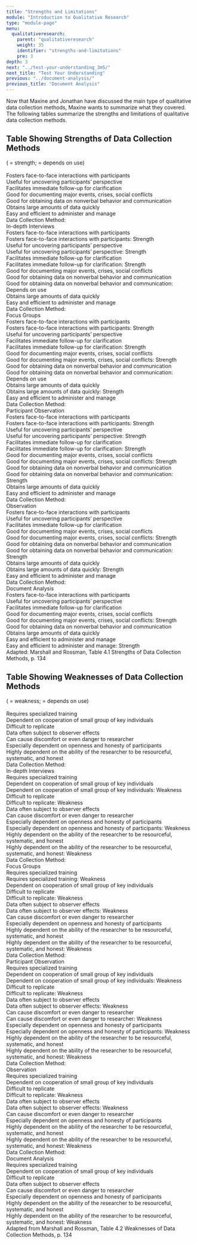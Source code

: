 ```yaml
---
title: "Strengths and Limitations"
module: "Introduction to Qualitative Research"
type: "module-page"
menu:
  qualitativeresearch:
    parent: "qualitativeresearch"
    weight: 35
    identifier: "strengths-and-limitations"
    pre: 3
depth: 3
next: "../test-your-understanding_3m5/"
next_title: "Test Your Understanding"
previous: "../document-analysis/"
previous_title: "Document Analysis"
---
```


Now that Maxine and Jonathan have discussed the main type of qualitative data collection methods, Maxine wants to summarize what they covered. The following tables summarize the strengths and limitations of qualitative data collection methods.

<div class="table-layout-caption">
    <h2>Table Showing Strengths of Data Collection Methods</h2>
    <span aria-hidden="true">
    (<span class="checkmark d-inline p-0" aria-hidden="true"></span> = strength;
    <span class="d-mark d-inline p-0" aria-hidden="true"></span> = depends on use)
    </span>
</div>
<div class="checkbox-activity checkbox-info-table high-density">
    <div class="column-label" aria-hidden="true">
        <div class="row-label cell th1">
        &nbsp;
        </div>
        <div class="cell clearfix">
        Fosters face-to-face interactions with participants
        </div>
        <div class="cell clearfix">
        Useful for uncovering participants’ perspective
        </div>
        <div class="cell clearfix">
        Facilitates immediate follow-up for clarification
        </div>
        <div class="cell clearfix">
        Good for documenting major events, crises, social conflicts
        </div>
        <div class="cell clearfix">
        Good for obtaining data on nonverbal behavior and communication
        </div>
        <div class="cell clearfix">
        Obtains large amounts of data quickly
        </div>
        <div class="cell clearfix">
        Easy and efficient to administer and manage
        </div>
    </div>
    <div class="interviews">
        <div class="row-label">
        <div class="row-title">
        Data Collection Method:
        </div>
        In-depth Interviews
        </div>
        <div class="cell clearfix">
            <div class="column-label">
            Fosters face-to-face interactions with participants
            </div>
            <span class="sr-only">Fosters face-to-face interactions with participants: Strength</span>
            <span class="checkmark" aria-hidden="true"></span>
        </div>
        <div class="cell clearfix match">
            <div class="column-label">
            Useful for uncovering participants’ perspective
            </div>
            <span class="sr-only">Useful for uncovering participants’ perspective: Strength</span>
            <span class="checkmark" aria-hidden="true"></span>
        </div>
        <div class="cell clearfix">
            <div class="column-label">
            Facilitates immediate follow-up for clarification
            </div>
            <span class="sr-only">Facilitates immediate follow-up for clarification: Strength</span>
            <span class="checkmark" aria-hidden="true"></span>
        </div>
        <div class="cell clearfix match">
            <div class="column-label">
            Good for documenting major events, crises, social conflicts
            </div>
            <span class="empty-mark" aria-hidden="true"></span>
        </div>
        <div class="cell clearfix match">
            <div class="column-label">
            Good for obtaining data on nonverbal behavior and communication
            </div>
            <span class="sr-only">Good for obtaining data on nonverbal behavior and communication: Depends on use</span>
            <span class="d-mark" aria-hidden="true"></span>
        </div>
        <div class="cell clearfix match">
            <div class="column-label">
            Obtains large amounts of data quickly
            </div>
            <span class="empty-mark" aria-hidden="true"></span>
        </div>
        <div class="cell clearfix">
            <div class="column-label">
            Easy and efficient to administer and manage
            </div>
            <span class="empty-mark" aria-hidden="true"></span>
        </div>
    </div>
    <div class="focusgroup">
        <div class="row-label">
        <div class="row-title">
        Data Collection Method:
        </div>
        Focus Groups
        </div>
        <div class="cell clearfix">
            <div class="column-label">
            Fosters face-to-face interactions with participants
            </div>
            <span class="sr-only">Fosters face-to-face interactions with participants: Strength</span>
            <span class="checkmark" aria-hidden="true"></span>
        </div>
        <div class="cell clearfix match">
            <div class="column-label">
            Useful for uncovering participants’ perspective
            </div>
            <span class="empty-mark" aria-hidden="true"></span>
        </div>
        <div class="cell clearfix match">
            <div class="column-label">
            Facilitates immediate follow-up for clarification
            </div>
            <span class="sr-only">Facilitates immediate follow-up for clarification: Strength</span>
            <span class="checkmark" aria-hidden="true"></span>
        </div>
        <div class="cell clearfix">
            <div class="column-label">
            Good for documenting major events, crises, social conflicts
            </div>
            <span class="sr-only">Good for documenting major events, crises, social conflicts: Strength</span>
            <span class="checkmark" aria-hidden="true"></span>
        </div>
        <div class="cell clearfix">
            <div class="column-label">
            Good for obtaining data on nonverbal behavior and communication
            </div>
            <span class="sr-only">Good for obtaining data on nonverbal behavior and communication: Depends on use</span>
            <span class="d-mark" aria-hidden="true"></span>
        </div>
        <div class="cell clearfix match">
            <div class="column-label">
            Obtains large amounts of data quickly
            </div>
            <span class="sr-only">Obtains large amounts of data quickly: Strength</span>
            <span class="checkmark" aria-hidden="true"></span>
        </div>
        <div class="cell clearfix">
            <div class="column-label">
            Easy and efficient to administer and manage
            </div>
            <span class="empty-mark" aria-hidden="true"></span>
        </div>
    </div>
    <div class="p-obsrv">
        <div class="row-label">
        <div class="row-title">
        Data Collection Method:
        </div>
        Participant Observation
        </div>
        <div class="cell clearfix match">
            <div class="column-label">
            Fosters face-to-face interactions with participants
            </div>
            <span class="sr-only">Fosters face-to-face interactions with participants: Strength</span>
            <span class="checkmark" aria-hidden="true"></span>
        </div>
        <div class="cell clearfix match">
            <div class="column-label">
            Useful for uncovering participants’ perspective
            </div>
            <span class="sr-only">Useful for uncovering participants’ perspective: Strength</span>
            <span class="checkmark" aria-hidden="true"></span>
        </div>
        <div class="cell clearfix">
            <div class="column-label">
            Facilitates immediate follow-up for clarification
            </div>
            <span class="sr-only">Facilitates immediate follow-up for clarification: Strength</span>
            <span class="checkmark" aria-hidden="true"></span>
        </div>
        <div class="cell clearfix match">
            <div class="column-label">
            Good for documenting major events, crises, social conflicts
            </div>
            <span class="sr-only">Good for documenting major events, crises, social conflicts: Strength</span>
            <span class="checkmark" aria-hidden="true"></span>
        </div>
        <div class="cell clearfix match">
            <div class="column-label">
            Good for obtaining data on nonverbal behavior and communication
            </div>
            <span class="sr-only">Good for obtaining data on nonverbal behavior and communication: Strength</span>
            <span class="checkmark" aria-hidden="true"></span>
        </div>
        <div class="cell clearfix match">
            <div class="column-label">
            Obtains large amounts of data quickly
            </div>
            <span class="empty-mark" aria-hidden="true"></span>
        </div>
        <div class="cell clearfix">
            <div class="column-label">
            Easy and efficient to administer and manage
            </div>
            <span class="empty-mark" aria-hidden="true"></span>
        </div>
    </div>
    <div class="obsrv">
        <div class="row-label">
        <div class="row-title">
        Data Collection Method:
        </div>
        Observation
        </div>
        <div class="cell clearfix match">
            <div class="column-label">
            Fosters face-to-face interactions with participants
            </div>
            <span class="empty-mark" aria-hidden="true"></span>
        </div>
        <div class="cell clearfix match">
            <div class="column-label">
            Useful for uncovering participants’ perspective
            </div>
            <span class="empty-mark" aria-hidden="true"></span>
        </div>
        <div class="cell clearfix">
            <div class="column-label">
            Facilitates immediate follow-up for clarification
            </div>
            <span class="empty-mark" aria-hidden="true"></span>
        </div>
        <div class="cell clearfix">
            <div class="column-label">
            Good for documenting major events, crises, social conflicts
            </div>
            <span class="sr-only">Good for documenting major events, crises, social conflicts: Strength</span>
            <span class="checkmark" aria-hidden="true"></span>
        </div>
        <div class="cell clearfix match">
            <div class="column-label">
            Good for obtaining data on nonverbal behavior and communication
            </div>
            <span class="sr-only">Good for obtaining data on nonverbal behavior and communication: Strength</span>
            <span class="checkmark" aria-hidden="true"></span>
        </div>
        <div class="cell clearfix match">
            <div class="column-label">
            Obtains large amounts of data quickly
            </div>
            <span class="sr-only">Obtains large amounts of data quickly: Strength</span>
            <span class="checkmark" aria-hidden="true"></span>
        </div>
        <div class="cell clearfix">
            <div class="column-label">
            Easy and efficient to administer and manage
            </div>
            <span class="empty-mark" aria-hidden="true"></span>
        </div>
    </div>
    <div class="docs-av">
        <div class="row-label">
        <div class="row-title">
        Data Collection Method:
        </div>
        Document Analysis
        </div>
        <div class="cell clearfix match">
            <div class="column-label">
            Fosters face-to-face interactions with participants
            </div>
            <span class="empty-mark" aria-hidden="true"></span>
        </div>
        <div class="cell clearfix match">
            <div class="column-label">
            Useful for uncovering participants’ perspective
            </div>
            <span class="empty-mark" aria-hidden="true"></span>
        </div>
        <div class="cell clearfix">
            <div class="column-label">
            Facilitates immediate follow-up for clarification
            </div>
            <span class="empty-mark" aria-hidden="true"></span>
        </div>
        <div class="cell clearfix match">
            <div class="column-label">
            Good for documenting major events, crises, social conflicts
            </div>
            <span class="sr-only">Good for documenting major events, crises, social conflicts: Strength</span>
            <span class="checkmark" aria-hidden="true"></span>
        </div>
        <div class="cell clearfix match">
            <div class="column-label">
            Good for obtaining data on nonverbal behavior and communication
            </div>
            <span class="empty-mark" aria-hidden="true"></span>
        </div>
        <div class="cell clearfix match">
            <div class="column-label">
            Obtains large amounts of data quickly
            </div>
            <span class="empty-mark" aria-hidden="true"></span>
        </div>
        <div class="cell clearfix">
            <div class="column-label">
            Easy and efficient to administer and manage
            </div>
            <span class="sr-only">Easy and efficient to administer and manage: Strength</span>
            <span class="checkmark" aria-hidden="true"></span>
        </div>
    </div>
</div>
<div class="table-layout-footer">
    Adapted: Marshall and Rossman, Table 4.1 Strengths of Data Collection Methods, p. 134
</div>


<div class="table-layout-caption">
<h2>Table Showing Weaknesses of Data Collection Methods</h2>
<span aria-hidden="true">
(<span class="crossmark d-inline p-0" aria-hidden="true"></span> = weakness;
<span class="d-mark d-inline p-0" aria-hidden="true"></span> = depends on use)
</span>
</div>
<div class="checkbox-activity checkbox-info-table high-density">
    <div class="column-label" aria-hidden="true">
        <div class="row-label cell th1">
        &nbsp;
        </div>
        <div class="cell clearfix">
        Requires specialized training
        </div>
        <div class="cell clearfix">
        Dependent on cooperation of small group of key individuals
        </div>
        <div class="cell clearfix">
        Difficult to replicate
        </div>
        <div class="cell clearfix">
        Data often subject to observer effects
        </div>
        <div class="cell clearfix">
        Can cause discomfort or even danger to researcher
        </div>
        <div class="cell clearfix">
        Especially dependent on openness and honesty of participants
        </div>
        <div class="cell clearfix">
        Highly dependent on the ability of the researcher to be resourceful, systematic, and honest
        </div>
    </div>
    <div class="interviews">
        <div class="row-label">
        <div class="row-title">
        Data Collection Method:
        </div>
        In-depth Interviews
        </div>
        <div class="cell clearfix">
            <div class="column-label">
            Requires specialized training
            </div>
            <span class="empty-mark" aria-hidden="true"></span>
        </div>
        <div class="cell clearfix match">
            <div class="column-label">
            Dependent on cooperation of small group of key individuals
            </div>
            <span class="sr-only">Dependent on cooperation of small group of key individuals: Weakness</span>
            <span class="crossmark" aria-hidden="true"></span>
        </div>
        <div class="cell clearfix">
            <div class="column-label">
            Difficult to replicate
            </div>
            <span class="sr-only">Difficult to replicate: Weakness</span>
            <span class="crossmark" aria-hidden="true"></span>
        </div>
        <div class="cell clearfix match">
            <div class="column-label">
            Data often subject to observer effects
            </div>
            <span class="empty-mark" aria-hidden="true"></span>
        </div>
        <div class="cell clearfix match">
            <div class="column-label">
            Can cause discomfort or even danger to researcher
            </div>
            <span class="empty-mark" aria-hidden="true"></span>
        </div>
        <div class="cell clearfix match">
            <div class="column-label">
            Especially dependent on openness and honesty of participants
            </div>
            <span class="sr-only">Especially dependent on openness and honesty of participants: Weakness</span>
            <span class="crossmark" aria-hidden="true"></span>
        </div>
        <div class="cell clearfix">
            <div class="column-label">
            Highly dependent on the ability of the researcher to be resourceful, systematic, and honest
            </div>
            <span class="sr-only">Highly dependent on the ability of the researcher to be resourceful, systematic, and honest: Weakness</span>
            <span class="crossmark" aria-hidden="true"></span>
        </div>
    </div>
    <div class="focusgroup">
        <div class="row-label">
        <div class="row-title">
        Data Collection Method:
        </div>
        Focus Groups
        </div>
        <div class="cell clearfix">
            <div class="column-label">
            Requires specialized training
            </div>
            <span class="sr-only">Requires specialized training: Weakness</span>
            <span class="crossmark" aria-hidden="true"></span>
        </div>
        <div class="cell clearfix match">
            <div class="column-label">
            Dependent on cooperation of small group of key individuals
            </div>
            <span class="empty-mark" aria-hidden="true"></span>
        </div>
        <div class="cell clearfix match">
            <div class="column-label">
            Difficult to replicate
            </div>
            <span class="sr-only">Difficult to replicate: Weakness</span>
            <span class="crossmark" aria-hidden="true"></span>
        </div>
        <div class="cell clearfix">
            <div class="column-label">
            Data often subject to observer effects
            </div>
            <span class="sr-only">Data often subject to observer effects: Weakness</span>
            <span class="crossmark" aria-hidden="true"></span>
        </div>
        <div class="cell clearfix">
            <div class="column-label">
            Can cause discomfort or even danger to researcher
            </div>
            <span class="empty-mark" aria-hidden="true"></span>
        </div>
        <div class="cell clearfix match">
            <div class="column-label">
            Especially dependent on openness and honesty of participants
            </div>
            <span class="empty-mark" aria-hidden="true"></span>
        </div>
        <div class="cell clearfix">
            <div class="column-label">
            Highly dependent on the ability of the researcher to be resourceful, systematic, and honest
            </div>
            <span class="sr-only">Highly dependent on the ability of the researcher to be resourceful, systematic, and honest: Weakness</span>
            <span class="crossmark" aria-hidden="true"></span>
        </div>
    </div>
    <div class="p-obsrv">
        <div class="row-label">
        <div class="row-title">
        Data Collection Method:
        </div>
        Participant Observation
        </div>
        <div class="cell clearfix match">
            <div class="column-label">
            Requires specialized training
            </div>
            <span class="empty-mark" aria-hidden="true"></span>
        </div>
        <div class="cell clearfix match">
            <div class="column-label">
            Dependent on cooperation of small group of key individuals
            </div>
            <span class="sr-only">Dependent on cooperation of small group of key individuals: Weakness</span>
            <span class="crossmark" aria-hidden="true"></span>
        </div>
        <div class="cell clearfix">
            <div class="column-label">
            Difficult to replicate
            </div>
            <span class="sr-only">Difficult to replicate: Weakness</span>
            <span class="crossmark" aria-hidden="true"></span>
        </div>
        <div class="cell clearfix match">
            <div class="column-label">
            Data often subject to observer effects
            </div>
            <span class="sr-only">Data often subject to observer effects: Weakness</span>
            <span class="crossmark" aria-hidden="true"></span>
        </div>
        <div class="cell clearfix match">
            <div class="column-label">
            Can cause discomfort or even danger to researcher
            </div>
            <span class="sr-only">Can cause discomfort or even danger to researcher: Weakness</span>
            <span class="crossmark" aria-hidden="true"></span>
        </div>
        <div class="cell clearfix match">
            <div class="column-label">
            Especially dependent on openness and honesty of participants
            </div>
            <span class="sr-only">Especially dependent on openness and honesty of participants: Weakness</span>
            <span class="crossmark" aria-hidden="true"></span>
        </div>
        <div class="cell clearfix">
            <div class="column-label">
            Highly dependent on the ability of the researcher to be resourceful, systematic, and honest
            </div>
            <span class="sr-only">Highly dependent on the ability of the researcher to be resourceful, systematic, and honest: Weakness</span>
            <span class="crossmark" aria-hidden="true"></span>
        </div>
    </div>
    <div class="obsrv">
        <div class="row-label">
        <div class="row-title">
        Data Collection Method:
        </div>
        Observation
        </div>
        <div class="cell clearfix match">
            <div class="column-label">
            Requires specialized training
            </div>
            <span class="empty-mark" aria-hidden="true"></span>
        </div>
        <div class="cell clearfix match">
            <div class="column-label">
            Dependent on cooperation of small group of key individuals
            </div>
            <span class="empty-mark" aria-hidden="true"></span>
        </div>
        <div class="cell clearfix">
            <div class="column-label">
            Difficult to replicate
            </div>
            <span class="sr-only">Difficult to replicate: Weakness</span>
            <span class="crossmark" aria-hidden="true"></span>
        </div>
        <div class="cell clearfix">
            <div class="column-label">
            Data often subject to observer effects
            </div>
            <span class="sr-only">Data often subject to observer effects: Weakness</span>
            <span class="crossmark" aria-hidden="true"></span>
        </div>
        <div class="cell clearfix match">
            <div class="column-label">
            Can cause discomfort or even danger to researcher
            </div>
            <span class="empty-mark" aria-hidden="true"></span>
        </div>
        <div class="cell clearfix match">
            <div class="column-label">
            Especially dependent on openness and honesty of participants
            </div>
            <span class="empty-mark" aria-hidden="true"></span>
        </div>
        <div class="cell clearfix">
            <div class="column-label">
            Highly dependent on the ability of the researcher to be resourceful, systematic, and honest
            </div>
            <span class="sr-only">Highly dependent on the ability of the researcher to be resourceful, systematic, and honest: Weakness</span>
            <span class="crossmark" aria-hidden="true"></span>
        </div>
    </div>
    <div class="docs-av">
        <div class="row-label">
        <div class="row-title">
        Data Collection Method:
        </div>
        Document Analysis
        </div>
        <div class="cell clearfix match">
            <div class="column-label">
            Requires specialized training
            </div>
            <span class="empty-mark" aria-hidden="true"></span>
        </div>
        <div class="cell clearfix match">
            <div class="column-label">
            Dependent on cooperation of small group of key individuals
            </div>
            <span class="empty-mark" aria-hidden="true"></span>
        </div>
        <div class="cell clearfix">
            <div class="column-label">
            Difficult to replicate
            </div>
            <span class="empty-mark" aria-hidden="true"></span>
        </div>
        <div class="cell clearfix match">
            <div class="column-label">
            Data often subject to observer effects
            </div>
            <span class="empty-mark" aria-hidden="true"></span>
        </div>
        <div class="cell clearfix match">
            <div class="column-label">
            Can cause discomfort or even danger to researcher
            </div>
            <span class="empty-mark" aria-hidden="true"></span>
        </div>
        <div class="cell clearfix match">
            <div class="column-label">
            Especially dependent on openness and honesty of participants
            </div>
            <span class="empty-mark" aria-hidden="true"></span>
        </div>
        <div class="cell clearfix">
            <div class="column-label">
            Highly dependent on the ability of the researcher to be resourceful, systematic, and honest
            </div>
            <span class="sr-only">Highly dependent on the ability of the researcher to be resourceful, systematic, and honest: Weakness</span>
            <span class="crossmark" aria-hidden="true"></span>
        </div>
    </div>
</div>
<div class="table-layout-footer">
    Adapted from Marshall and Rossman, Table 4.2 Weaknesses of Data Collection Methods, p. 134
</div>

